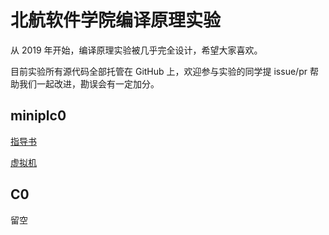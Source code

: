 # 北航软件学院编译原理实验

从 2019 年开始，编译原理实验被几乎完全设计，希望大家喜欢。

目前实验所有源代码全部托管在 GitHub 上，欢迎参与实验的同学提 issue/pr 帮助我们一起改进，勘误会有一定加分。

## miniplc0

[指导书](https://mini.buaasecompiling.cn)

[虚拟机](https://vm.buaasecompiling.cn)

## C0

留空
